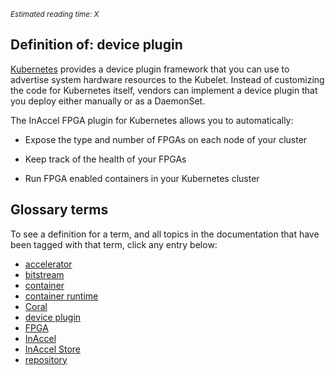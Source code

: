 *<small id="time">Estimated reading time: X</small>*

## Definition of: device plugin

[Kubernetes](https://kubernetes.io) provides a device plugin framework that you
can use to advertise system hardware resources to the Kubelet. Instead of
customizing the code for Kubernetes itself, vendors can implement a device
plugin that you deploy either manually or as a DaemonSet.

The InAccel FPGA plugin for Kubernetes allows you to automatically:

* Expose the type and number of FPGAs on each node of your cluster

* Keep track of the health of your FPGAs

* Run FPGA enabled containers in your Kubernetes cluster

## Glossary terms

To see a definition for a term, and all topics in the documentation that have
been tagged with that term, click any entry below:

* [accelerator](accelerator.md)
* [bitstream](bitstream.md)
* [container](container.md)
* [container runtime](container-runtime.md)
* [Coral](coral.md)
* [device plugin](device-plugin.md)
* [FPGA](fpga.md)
* [InAccel](inaccel.md)
* [InAccel Store](inaccel-store.md)
* [repository](repository.md)
